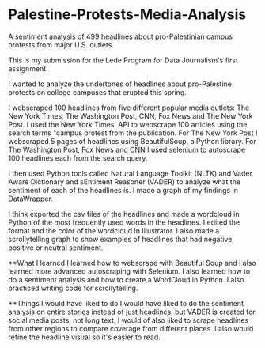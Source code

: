 # Palestine-Protests-Media-Analysis
A sentiment analysis of 499 headlines about pro-Palestinian campus protests from major U.S. outlets

This is my submission for the Lede Program for Data Journalism's first assignment.

I wanted to analyze the undertones of headlines about pro-Palestine protests on college campuses that erupted this spring. 

I webscraped 100 headlines from five different popular media outlets: The New York Times, The Washington Post, CNN, Fox News and The New York Post. I used the New York Times' API to webscrape 100 articles using the search terms "campus protest from the publication. For The New York Post I webscraped 5 pages of headlines using BeautifulSoup, a Python library. For The Washington Post, Fox News and CNN I used selenium to autoscrape 100 headlines each from the search query. 

I then used Python tools called Natural Language Toolkit (NLTK) and Vader Aware Dictionary and sEntiment Reasoner (VADER) to analyze what the sentiment of each of the headlines is. I made a graph of my findings in DataWrapper. 

I think exported the csv files of the headlines and made a wordcloud in Python of the most frequently used words in the headlines. I edited the format and the color of the wordcloud in Illustrator. I also made a scrollytelling graph to show examples of headlines that had negative, positive or neutral sentiment.

**What I learned
I learned how to webscrape with Beautiful Soup and I also learned more advanced autoscraping with Selenium. I also learned how to do a sentiment analysis and how to create a WordCloud in Python. I also practiced writing code for scrollytelling. 

**Things I would have liked to do
I would have liked to do the sentiment analysis on entire stories instead of just headlines, but VADER is created for social media posts, not long text. I would of also liked to scrape headlines from other regions to compare coverage from different places. I also would refine the headline visual so it's easier to read. 
